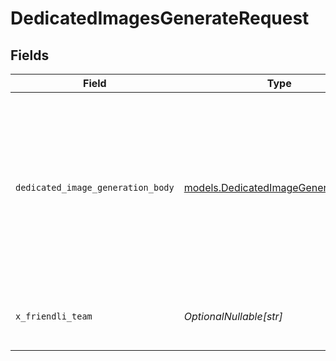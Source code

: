# DedicatedImagesGenerateRequest


## Fields

| Field                                                                                                                                            | Type                                                                                                                                             | Required                                                                                                                                         | Description                                                                                                                                      | Example                                                                                                                                          |
| ------------------------------------------------------------------------------------------------------------------------------------------------ | ------------------------------------------------------------------------------------------------------------------------------------------------ | ------------------------------------------------------------------------------------------------------------------------------------------------ | ------------------------------------------------------------------------------------------------------------------------------------------------ | ------------------------------------------------------------------------------------------------------------------------------------------------ |
| `dedicated_image_generation_body`                                                                                                                | [models.DedicatedImageGenerationBody](../models/dedicatedimagegenerationbody.md)                                                                 | :heavy_check_mark:                                                                                                                               | N/A                                                                                                                                              | {<br/>"model": "(endpoint-id)",<br/>"prompt": "An orange Lamborghini driving down a hill road at night with a beautiful ocean view in the background."<br/>} |
| `x_friendli_team`                                                                                                                                | *OptionalNullable[str]*                                                                                                                          | :heavy_minus_sign:                                                                                                                               | ID of team to run requests as (optional parameter).                                                                                              |                                                                                                                                                  |